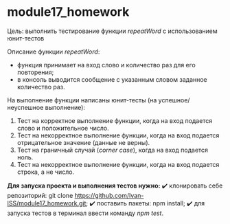 # module17_homework
Цель: выполнить тестирование функции *repeatWord* с использованием юнит-тестов

Описание функции *repeatWord*:
- функция принимает на вход слово и количество раз для его повторения;
- в консоль выводится сообщение с указанным словом заданное количество раз.

На выполнение функции написаны юнит-тесты (на успешное/неуспешное выполнение):
1. Тест на корректное выполнение функции, когда на вход подается слово и положительное число.
2. Тест на некорректное выполнение функции, когда на вход подается отрицательное значение (данные не верны).
3. Тест на граничный случай (*corner case*), когда на вход подается ноль.
4. Тест на некорректное выполнение функции, когда на вход подается строка, а не число.

**Для запуска проекта и выполнения тестов нужно:**
:heavy_check_mark: клонировать себе репозиторий: git clone https://github.com/Ivan-ISS/module17_homework.git;
:heavy_check_mark: поставить пакеты: npm install;
:heavy_check_mark: для запуска тестов в терминал ввести команду *npm test*.